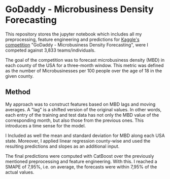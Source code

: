 # GoDaddy - Microbusiness Density Forecasting

This repository stores the jupyter notebook which includes all my preprocessing, feature engineering and predictions for [Kaggle's competition](https://www.kaggle.com/competitions/godaddy-microbusiness-density-forecasting) "GoDaddy - Microbusiness Density Forecasting", were I competed against 3,833 teams/individuals.

The goal of the competition was to forecast  microbusiness density (MBD) in each county of the USA for a three-month window. This metric was defined as the number of Microbusinesses per 100 people over the age of 18 in the given county.

## Method

My approach was to construct features based on MBD lags and moving averages. A "lag" is a shifted version of the original values. In other words, each entry of the training and test data has not only the MBD value of the corresponding month, but also those from the previous ones. This introduces a time sense for the model. 

I Included as well the mean and standard deviation for MBD along each USA state. Moreover, I applied linear regression county-wise and used the resulting predictions and slopes as an additional input.

The final predictions were computed with CatBoost over the previously mentioned preprocessing and feature engineering. With this. I reached a SMAPE of 7,95%, i.e. on average, the forecasts were within 7,95% of the actual values.

